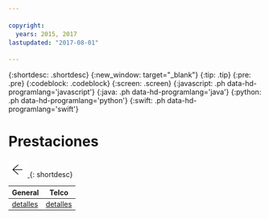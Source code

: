 ```yaml
---

copyright:
  years: 2015, 2017
lastupdated: "2017-08-01"

---
```


{:shortdesc: .shortdesc}
{:new_window: target="_blank"}
{:tip: .tip}
{:pre: .pre}
{:codeblock: .codeblock}
{:screen: .screen}
{:javascript: .ph data-hd-programlang='javascript'}
{:java: .ph data-hd-programlang='java'}
{:python: .ph data-hd-programlang='python'}
{:swift: .ph data-hd-programlang='swift'}

# Prestaciones

[![Go back](images/back-arrow.png) <!-- {display:block;"} -->](configure.html)
{: shortdesc}

| General | Telco   |
|---------|---------|
| [detalles](/docs/services/virtual-agent/capabilities_list_general_es.html) | [detalles](/docs/services/virtual-agent/capabilities_list_telco_es.html) |
